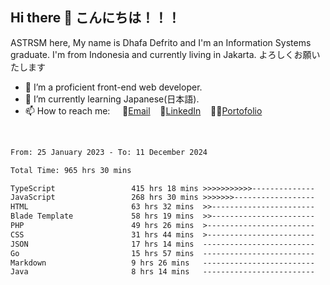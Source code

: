 ## Hi there 👋 こんにちは！！！
ASTRSM here, My name is Dhafa Defrito and I'm an Information Systems graduate. I'm from Indonesia and currently living in Jakarta. よろしくお願いたします

- 🔭 I’m a proficient front-end web developer.
- 🌱 I’m currently learning Japanese(日本語).
- 📫 How to reach me: &nbsp;&nbsp;&nbsp;&nbsp;📧[Email](ddefrito@gmail.com)&nbsp;&nbsp;&nbsp;&nbsp;💼[LinkedIn](https://www.linkedin.com/in/dhafa-defrita-rama-yudistira-9357a9229/)&nbsp;&nbsp;&nbsp;&nbsp;👨‍🎨[Portofolio](https://ddefrito.vercel.app/)
<br>
<!-- <p align="left">
<a href="https://github.com/ASTRSM">
  <img height="180em" src="https://github-readme-stats-eight-theta.vercel.app/api?username=ASTRSM&show_icons=true&theme=dracula&include_all_commits=true&count_private=true"/>
  <img height="180em" src="https://github-readme-stats-eight-theta.vercel.app/api/top-langs/?username=ASTRSM&layout=compact&langs_count=8&theme=dracula"/>
</a>
</p> -->

<!--START_SECTION:waka-->

```txt
From: 25 January 2023 - To: 11 December 2024

Total Time: 965 hrs 30 mins

TypeScript                 415 hrs 18 mins >>>>>>>>>>>--------------   43.01 %
JavaScript                 268 hrs 30 mins >>>>>>>------------------   27.81 %
HTML                       63 hrs 32 mins  >>-----------------------   06.58 %
Blade Template             58 hrs 19 mins  >>-----------------------   06.04 %
PHP                        49 hrs 26 mins  >------------------------   05.12 %
CSS                        31 hrs 44 mins  >------------------------   03.29 %
JSON                       17 hrs 14 mins  -------------------------   01.79 %
Go                         15 hrs 57 mins  -------------------------   01.65 %
Markdown                   9 hrs 26 mins   -------------------------   00.98 %
Java                       8 hrs 14 mins   -------------------------   00.85 %
```

<!--END_SECTION:waka-->
